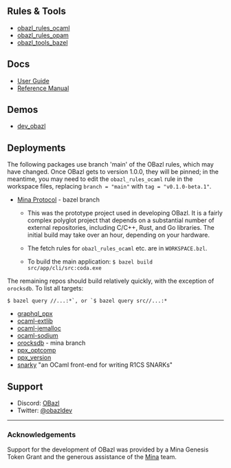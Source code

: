 ## Rules & Tools

* [obazl_rules_ocaml](https://github.com/obazl/rules_ocaml)
* [obazl_rules_opam](https://github.com/obazl/rules_opam)
* [obazl_tools_bazel](https://github.com/obazl/tools_bazel)

## Docs

* [User Guide](ug/index.md)
* [Reference Manual](refman/index.md)

## Demos

* [dev_obazl](https://github.com/obazl/dev_obazl)

## Deployments

The following packages use branch 'main' of the OBazl rules, which may
have changed. Once OBazl gets to version 1.0.0, they will be pinned; in
the meantime, you may need to edit the `obazl_rules_ocaml` rule in the
workspace files, replacing `branch = "main"` with `tag =
"v0.1.0-beta.1"`.

* [Mina Protocol](https://github.com/MinaProtocol/mina/tree/bazel) - bazel branch

  * This was the prototype project used in developing OBazl. It is a
    fairly complex polyglot project that depends on a substantial
    number of external repositories, including C/C++, Rust, and Go
    libraries. The initial build may take over an hour, depending on
    your hardware.

  * The fetch rules for `obazl_rules_ocaml` etc. are in `WORKSPACE.bzl`.

  * To build the main application: `$ bazel build src/app/cli/src:coda.exe`

The remaining repos should build relatively quickly, with the exception of `orocksdb`. To list all targets:

```$ bazel query //...:*`, or `$ bazel query src//...:*```

* [graphql_ppx](https://github.com/o1-labs/graphql_ppx)
* [ocaml-extlib](https://github.com/MinaProtocol/ocaml-extlib)
* [ocaml-jemalloc](git@github.com:obazl/ocaml-jemalloc.git)
* [ocaml-sodium](https://github.com/minatools/ocaml-sodium)
* [orocksdb](https://github.com/minatools/orocksdb/tree/mina) - mina branch
* [ppx_optcomp](https://github.com/MinaProtocol/ppx_optcomp)
* [ppx_version](https://github.com/o1-labs/ppx_version)
* [snarky](https://github.com/o1-labs/snarky) "an OCaml front-end for writing R1CS SNARKs"

## Support
* Discord: [OBazl](https://discord.gg/PHSAW5DUva)
* Twitter: [@obazldev](https://twitter.com/obazldev)

----

### Acknowledgements

Support for the development of OBazl was provided by a Mina Genesis
Token Grant and the generous assistance of the [Mina](https://minaprotocol.com/) team.